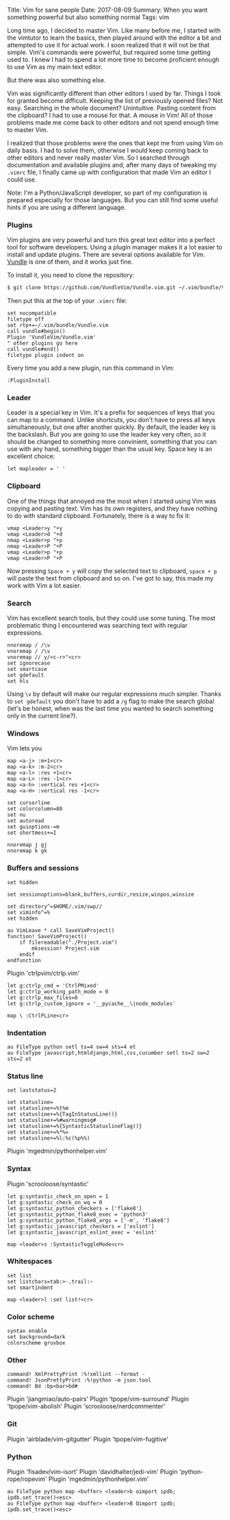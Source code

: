 Title: Vim for sane people
Date: 2017-08-09
Summary: When you want something powerful but also something normal
Tags: vim

Long time ago, I decided to master Vim. Like many before me, I started with the vimtutor to learn the basics, then played around with the editor a bit and attempted to use it for actual work. I soon realized that it will not be that simple. Vim's commands were powerful, but required some time getting used to. I knew I had to spend a lot more time to become proficient enough to use Vim as my main text editor.

But there was also something else.

Vim was significantly different than other editors I used by far. Things I took for granted become difficult. Keeping the list of previously opened files? Not easy. Searching in the whole document? Unintuitive. Pasting content from the clipboard? I had to use a mouse for that. A mouse in Vim! All of those problems made me come back to other editors and not spend enough time to master Vim.

I realized that those problems were the ones that kept me from using Vim on daily basis. I had to solve them, otherwise I would keep coming back to other editors and never really master Vim. So I searched through documentation and available plugins and, after many days of tweaking my `.vimrc` file, I finally came up with configuration that made Vim an editor I could use.

Note: I'm a Python/JavaScript developer, so part of my configuration is prepared especially for those languages. But you can still find some useful hints if you are using a different language.

### Plugins

Vim plugins are very powerful and turn this great text editor into a perfect tool for software developers. Using a plugin manager makes it a lot easier to install and update plugins. There are several options available for Vim. [Vundle](https://github.com/VundleVim/Vundle.vim) is one of them, and it works just fine.

To install it, you need to clone the repository:

```bash
$ git clone https://github.com/VundleVim/Vundle.vim.git ~/.vim/bundle/Vundle.vim
```

Then put this at the top of your `.vimrc` file:

```vim
set nocompatible
filetype off
set rtp+=~/.vim/bundle/Vundle.vim
call vundle#begin()
Plugin 'VundleVim/Vundle.vim'
" other plugins go here
call vundle#end()
filetype plugin indent on
```

Every time you add a new plugin, run this command in Vim:

```vim
:PluginInstall
```

### Leader

Leader is a special key in Vim. It's a prefix for sequences of keys that you can map to a command. Unlike shortcuts, you don't have to press all keys simultaneously, but one after another quickly. By default, the leader key is the backslash. But you are going to use the leader key very often, so it should be changed to something more convinient, something that you can use with any hand, something bigger than the usual key. Space key is an excellent choice:

```vim
let mapleader = ' '
```

### Clipboard

One of the things that annoyed me the most when I started using Vim was
copying and pasting text. Vim has its own registers, and they have nothing
to do with standard clipboard. Fortunately, there is a way to fix it:

```vim
vmap <Leader>y "+y
vmap <Leader>d "+d
nmap <Leader>p "+p
nmap <Leader>P "+P
vmap <Leader>p "+p
vmap <Leader>P "+P
```

Now pressing `Space + y` will copy the selected text to clipboard, `space + p` will paste the text from clipboard and so on. I've got to say, this made my work with Vim a lot easier.

### Search

Vim has excellent search tools, but they could use some tuning. The most problematic thing I encountered was searching text with regular expressions.

```vim
nnoremap / /\v
vnoremap / /\v
vnoremap // y/<c-r>"<cr>
set ignorecase
set smartcase
set gdefault
set hls
```

Using `\v` by default will make our regular expressions much simpler. Thanks to `set gdefault` you don't have to add a `/g` flag to make the search global (let's be honest, when was the last time you wanted to search something only in the current line?).

### Windows

Vim lets you 

```vim
map <a-j> :m+1<cr>
map <a-k> :m-2<cr>
map <a-l> :res +1<cr>
map <a-L> :res -1<cr>
map <a-h> :vertical res +1<cr>
map <a-H> :vertical res -1<cr>

set cursorline
set colorcolumn=80
set nu
set autoread
set guioptions-=m
set shortmess+=I

nnoremap j gj
nnoremap k gk
```

### Buffers and sessions

```vim
set hidden
```

```vim
set sessionoptions=blank,buffers,curdir,resize,winpos,winsize

set directory^=$HOME/.vim/swp//
set viminfo^=%
set hidden

au VimLeave * call SaveVimProject()
function! SaveVimProject()
    if filereadable("./Project.vim")
        mksession! Project.vim
    endif
endfunction
```

Plugin 'ctrlpvim/ctrlp.vim'

```vim
let g:ctrlp_cmd = 'CtrlPMixed'
let g:ctrlp_working_path_mode = 0
let g:ctrlp_max_files=0
let g:ctrlp_custom_ignore = '__pycache__\|node_modules'

map \ :CtrlPLine<cr>
```

### Indentation

```vim
au FileType python setl ts=4 sw=4 sts=4 et
au FileType javascript,htmldjango,html,css,cucumber setl ts=2 sw=2 sts=2 et
```

### Status line

```vim
set laststatus=2

set statusline=
set statusline+=%t%m
set statusline+=%{TagInStatusLine()}
set statusline+=%#warningmsg#
set statusline+=%{SyntasticStatuslineFlag()}
set statusline+=%*%=
set statusline+=%l:%c(%p%%)
```

Plugin 'mgedmin/pythonhelper.vim'

### Syntax

Plugin 'scrooloose/syntastic'

```vim
let g:syntastic_check_on_open = 1
let g:syntastic_check_on_wq = 0
let g:syntastic_python_checkers = ['flake8']
let g:syntastic_python_flake8_exec = 'python3'
let g:syntastic_python_flake8_args = ['-m', 'flake8']
let g:syntastic_javascript_checkers = ['eslint']
let g:syntastic_javascript_eslint_exec = 'eslint'

map <leader>s :SyntasticToggleMode<cr>
```



### Whitespaces

```vim
set list
set listchars=tab:>-,trail:~
set smartindent

map <leader>l :set list!<cr>
```

### Color scheme

```vim
syntax enable
set background=dark
colorscheme gruvbox
```

### Other

```vim
command! XmlPrettyPrint :%!xmllint --format -
command! JsonPrettyPrint :%!python -m json.tool
command! Bd :bp<bar>bd#
```
Plugin 'jiangmiao/auto-pairs'
Plugin 'tpope/vim-surround'
Plugin 'tpope/vim-abolish'
Plugin 'scrooloose/nerdcommenter'

### Git

Plugin 'airblade/vim-gitgutter'
Plugin 'tpope/vim-fugitive'

### Python

Plugin 'fisadev/vim-isort'
Plugin 'davidhalter/jedi-vim'
Plugin 'python-rope/ropevim'
Plugin 'mgedmin/pythonhelper.vim'

```vim
au FileType python map <buffer> <leader>b oimport ipdb; ipdb.set_trace()<esc>
au FileType python map <buffer> <leader>B Oimport ipdb; ipdb.set_trace()<esc>
```
